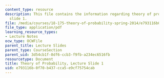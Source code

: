 ```yaml
---
content_type: resource
description: This file contains the information regarding theory of probability, lecture
  slide 1.
file: /media/courses/18-175-theory-of-probability-spring-2014/e793116b0f70b437cca5e9cf75754cab_MIT18_175S14_Lecture1.pdf
file_type: application/pdf
learning_resource_types:
- Lecture Notes
ocw_type: OCWFile
parent_title: Lecture Slides
parent_type: CourseSection
parent_uid: 3d54cb1f-8df6-ccb3-f9fb-a234ec6516fb
resourcetype: Document
title: Theory of Probability, Lecture Slide 1
uid: e793116b-0f70-b437-cca5-e9cf75754cab
---
```

